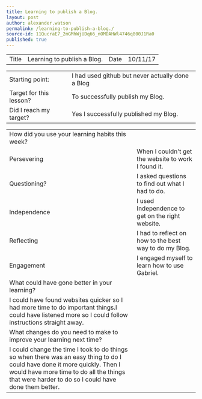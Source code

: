 ```yaml
---
title: Learning to publish a Blog.
layout: post
author: alexander.watson
permalink: /learning-to-publish-a-blog./
source-id: 11QucraE7_2mGMhWjUDq66_nOMDAHWl4746q800J1Ra0
published: true
---
```

<table>
  <tr>
    <td>Title</td>
    <td>Learning to publish a Blog.</td>
    <td>Date</td>
    <td>10/11/17</td>
  </tr>
</table>


<table>
  <tr>
    <td>Starting point:</td>
    <td>I had used github but never actually done a Blog</td>
  </tr>
  <tr>
    <td>Target for this lesson?</td>
    <td>To successfully publish my Blog.</td>
  </tr>
  <tr>
    <td>Did I reach my target? </td>
    <td>Yes I successfully published my Blog.</td>
  </tr>
</table>


<table>
  <tr>
    <td>How did you use your learning habits this week?</td>
    <td></td>
  </tr>
  <tr>
    <td>Persevering</td>
    <td>When I couldn't get the website to work I found it.</td>
  </tr>
  <tr>
    <td>Questioning?</td>
    <td>I asked questions to find out what I had to do.</td>
  </tr>
  <tr>
    <td>Independence</td>
    <td>I used Independence to get on the right website.</td>
  </tr>
  <tr>
    <td>Reflecting</td>
    <td>I had to reflect on how to the best way to do my Blog.</td>
  </tr>
  <tr>
    <td>Engagement</td>
    <td>I engaged myself to learn how to use Gabriel.</td>
  </tr>
  <tr>
    <td>What could have gone better in your learning?</td>
    <td></td>
  </tr>
  <tr>
    <td>I could have found websites quicker so I had more time to do important things.I could have listened more so I could follow instructions straight away.</td>
    <td></td>
  </tr>
  <tr>
    <td>What changes do you need to make to improve your learning next time?</td>
    <td></td>
  </tr>
  <tr>
    <td>I could change the time I took to do things so when there was an easy thing to do I could have done it more quickly. Then I would have more time to do all the things that were harder to do so I could have done them better.</td>
    <td></td>
  </tr>
</table>


